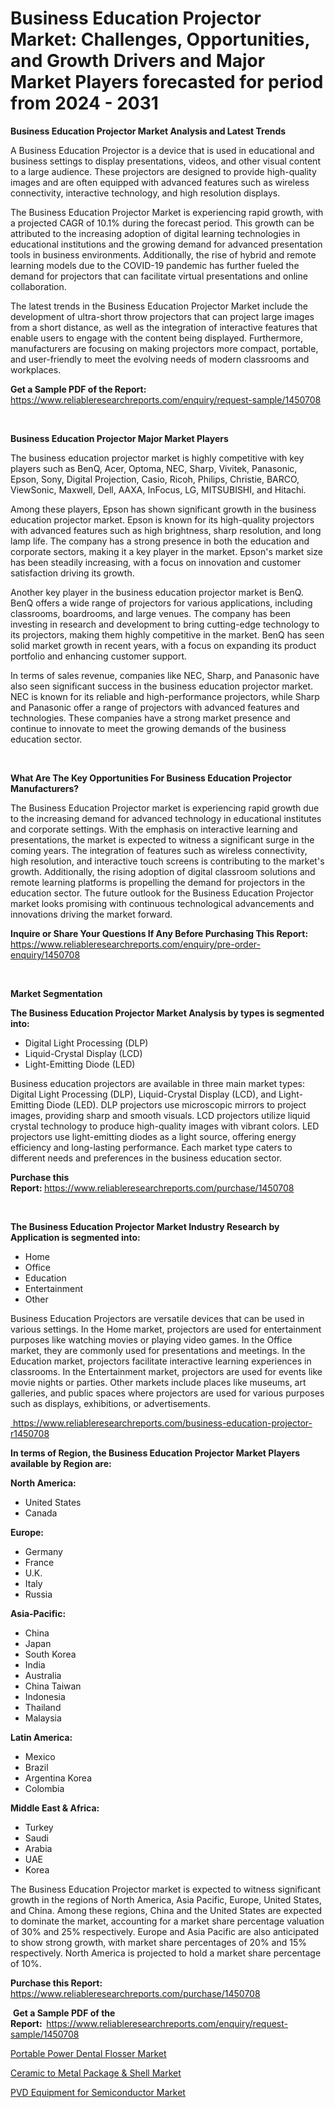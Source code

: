<p><h1>Business Education Projector Market: Challenges, Opportunities, and Growth Drivers and Major Market Players forecasted for period from 2024 - 2031</h1></p><p><strong>Business Education Projector Market Analysis and Latest Trends</strong></p>
<p><p>A Business Education Projector is a device that is used in educational and business settings to display presentations, videos, and other visual content to a large audience. These projectors are designed to provide high-quality images and are often equipped with advanced features such as wireless connectivity, interactive technology, and high resolution displays.</p><p>The Business Education Projector Market is experiencing rapid growth, with a projected CAGR of 10.1% during the forecast period. This growth can be attributed to the increasing adoption of digital learning technologies in educational institutions and the growing demand for advanced presentation tools in business environments. Additionally, the rise of hybrid and remote learning models due to the COVID-19 pandemic has further fueled the demand for projectors that can facilitate virtual presentations and online collaboration.</p><p>The latest trends in the Business Education Projector Market include the development of ultra-short throw projectors that can project large images from a short distance, as well as the integration of interactive features that enable users to engage with the content being displayed. Furthermore, manufacturers are focusing on making projectors more compact, portable, and user-friendly to meet the evolving needs of modern classrooms and workplaces.</p></p>
<p><strong>Get a Sample PDF of the Report:&nbsp;</strong> <a href="https://www.reliableresearchreports.com/enquiry/request-sample/1450708">https://www.reliableresearchreports.com/enquiry/request-sample/1450708</a></p>
<p>&nbsp;</p>
<p><strong>Business Education Projector Major Market Players</strong></p>
<p><p>The business education projector market is highly competitive with key players such as BenQ, Acer, Optoma, NEC, Sharp, Vivitek, Panasonic, Epson, Sony, Digital Projection, Casio, Ricoh, Philips, Christie, BARCO, ViewSonic, Maxwell, Dell, AAXA, InFocus, LG, MITSUBISHI, and Hitachi.</p><p>Among these players, Epson has shown significant growth in the business education projector market. Epson is known for its high-quality projectors with advanced features such as high brightness, sharp resolution, and long lamp life. The company has a strong presence in both the education and corporate sectors, making it a key player in the market. Epson's market size has been steadily increasing, with a focus on innovation and customer satisfaction driving its growth.</p><p>Another key player in the business education projector market is BenQ. BenQ offers a wide range of projectors for various applications, including classrooms, boardrooms, and large venues. The company has been investing in research and development to bring cutting-edge technology to its projectors, making them highly competitive in the market. BenQ has seen solid market growth in recent years, with a focus on expanding its product portfolio and enhancing customer support.</p><p>In terms of sales revenue, companies like NEC, Sharp, and Panasonic have also seen significant success in the business education projector market. NEC is known for its reliable and high-performance projectors, while Sharp and Panasonic offer a range of projectors with advanced features and technologies. These companies have a strong market presence and continue to innovate to meet the growing demands of the business education sector.</p></p>
<p>&nbsp;</p>
<p><strong>What Are The Key Opportunities For Business Education Projector Manufacturers?</strong></p>
<p><p>The Business Education Projector market is experiencing rapid growth due to the increasing demand for advanced technology in educational institutes and corporate settings. With the emphasis on interactive learning and presentations, the market is expected to witness a significant surge in the coming years. The integration of features such as wireless connectivity, high resolution, and interactive touch screens is contributing to the market's growth. Additionally, the rising adoption of digital classroom solutions and remote learning platforms is propelling the demand for projectors in the education sector. The future outlook for the Business Education Projector market looks promising with continuous technological advancements and innovations driving the market forward.</p></p>
<p><strong>Inquire or Share Your Questions If Any Before Purchasing This Report:</strong> <a href="https://www.reliableresearchreports.com/enquiry/pre-order-enquiry/1450708">https://www.reliableresearchreports.com/enquiry/pre-order-enquiry/1450708</a></p>
<p>&nbsp;</p>
<p><strong>Market Segmentation</strong></p>
<p><strong>The Business Education Projector Market Analysis by types is segmented into:</strong></p>
<p><ul><li>Digital Light Processing (DLP)</li><li>Liquid-Crystal Display (LCD)</li><li>Light-Emitting Diode (LED)</li></ul></p>
<p><p>Business education projectors are available in three main market types: Digital Light Processing (DLP), Liquid-Crystal Display (LCD), and Light-Emitting Diode (LED). DLP projectors use microscopic mirrors to project images, providing sharp and smooth visuals. LCD projectors utilize liquid crystal technology to produce high-quality images with vibrant colors. LED projectors use light-emitting diodes as a light source, offering energy efficiency and long-lasting performance. Each market type caters to different needs and preferences in the business education sector.</p></p>
<p><strong>Purchase this Report:&nbsp;</strong><a href="https://www.reliableresearchreports.com/purchase/1450708">https://www.reliableresearchreports.com/purchase/1450708</a></p>
<p>&nbsp;</p>
<p><strong>The Business Education Projector Market Industry Research by Application is segmented into:</strong></p>
<p><ul><li>Home</li><li>Office</li><li>Education</li><li>Entertainment</li><li>Other</li></ul></p>
<p><p>Business Education Projectors are versatile devices that can be used in various settings. In the Home market, projectors are used for entertainment purposes like watching movies or playing video games. In the Office market, they are commonly used for presentations and meetings. In the Education market, projectors facilitate interactive learning experiences in classrooms. In the Entertainment market, projectors are used for events like movie nights or parties. Other markets include places like museums, art galleries, and public spaces where projectors are used for various purposes such as displays, exhibitions, or advertisements.</p></p>
<p><a href="https://www.reliableresearchreports.com/business-education-projector-r1450708">&nbsp;https://www.reliableresearchreports.com/business-education-projector-r1450708</a></p>
<p><strong>In terms of Region, the Business Education Projector Market Players available by Region are:</strong></p>
<p>
    <p> <strong> North America: </strong>
        <ul>
            <li>United States</li>
            <li>Canada</li>
        </ul>
        </p> 
    <p> <strong> Europe: </strong>
        <ul>
            <li>Germany</li>
            <li>France</li>
            <li>U.K.</li>
            <li>Italy</li>
            <li>Russia</li>
        </ul>
        </p> 
    <p> <strong> Asia-Pacific: </strong>
        <ul>
            <li>China</li>
            <li>Japan</li>
            <li>South Korea</li>
            <li>India</li>
            <li>Australia</li>
            <li>China Taiwan</li>
            <li>Indonesia</li>
            <li>Thailand</li>
            <li>Malaysia</li>
        </ul>
        </p> 
    <p> <strong> Latin America: </strong>
        <ul>
            <li>Mexico</li>
            <li>Brazil</li>
            <li>Argentina Korea</li>
            <li>Colombia</li>
        </ul>
        </p> 
    <p> <strong> Middle East & Africa: </strong>
        <ul>
            <li>Turkey</li>
            <li>Saudi</li>
            <li>Arabia</li>
            <li>UAE</li>
            <li>Korea</li>
        </ul>
    </p>
    </p>
<p><p>The Business Education Projector market is expected to witness significant growth in the regions of North America, Asia Pacific, Europe, United States, and China. Among these regions, China and the United States are expected to dominate the market, accounting for a market share percentage valuation of 30% and 25% respectively. Europe and Asia Pacific are also anticipated to show strong growth, with market share percentages of 20% and 15% respectively. North America is projected to hold a market share percentage of 10%.</p></p>
<p><strong>Purchase this Report: </strong><a href="https://www.reliableresearchreports.com/purchase/1450708">https://www.reliableresearchreports.com/purchase/1450708</a></p>
<p>&nbsp;<strong>Get a Sample PDF of the Report:&nbsp;&nbsp;</strong><a href="https://www.reliableresearchreports.com/enquiry/request-sample/1450708">https://www.reliableresearchreports.com/enquiry/request-sample/1450708</a></p>
<p><strong></strong></p>
<p><p><a href="https://medium.com/@graciakennyta2311/strategic-insights-into-global-portable-power-dental-flosser-market-trends-2024-2031-covered-30e406e90410">Portable Power Dental Flosser Market</a></p><p><a href="https://medium.com/@janetchuaf36/ceramic-to-metal-package-shell-market-emerging-trends-and-future-prospects-for-period-from-2024-e5eabcf59924">Ceramic to Metal Package & Shell Market</a></p><p><a href="https://medium.com/@hernandezdorothy026/pvd-equipment-for-semiconductor-market-a-global-and-regional-analysis-focus-on-region-fb099b6d1c6e">PVD Equipment for Semiconductor Market</a></p></p>